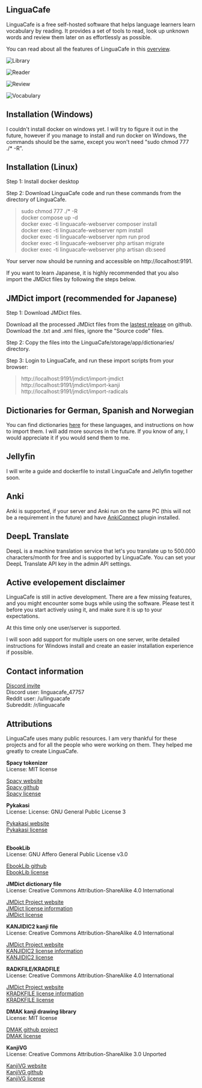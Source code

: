 ## LinguaCafe
LinguaCafe is a free self-hosted software that helps language learners learn vocabulary by reading. It provides a set of tools to read, look up unknown words and review them later on as effortlessly as possible.

You can read about all the features of LinguaCafe in this [overview](https://simjanos-dev.github.io/LinguaCafeHome/).  


![Library](/GithubImages/LibraryCover.jpg)  

![Reader](/GithubImages/TextReader.jpg)  

![Review](/GithubImages/ReviewBackCard.jpg)  

![Vocabulary](/GithubImages/VocabularySearch.jpg)  

## Installation (Windows)
I couldn't install docker on windows yet. I will try to figure it out in the future, however if you manage to install and run docker on Windows, the commands should be the same, except you won't need "sudo chmod 777 ./* -R".

## Installation (Linux)
Step 1: Install docker desktop

Step 2: Download LinguaCafe code and run these commands from the directory of LinguaCafe.
> sudo chmod 777 ./* -R  
> docker compose up -d  
> docker exec -ti linguacafe-webserver composer install  
> docker exec -ti linguacafe-webserver npm install  
> docker exec -ti linguacafe-webserver npm run prod  
> docker exec -ti linguacafe-webserver php artisan migrate  
> docker exec -ti linguacafe-webserver php artisan db:seed

Your server now should be running and accessible on http://localhost:9191.  

If you want to learn Japanese, it is highly recommended that you also import the JMDict files by following the steps below.

## JMDict import (recommended for Japanese)
Step 1: Download JMDict files.  

Download all the processed JMDict files from the [lastest release](https://github.com/simjanos-dev/LangApp/releases) on github. Download the .txt and .xml  files, ignore the "Source code" files.

Step 2: Copy the files into the LinguaCafe/storage/app/dictionaries/ directory.  

Step 3: Login to LinguaCafe, and run these import scripts from your browser:

> http://localhost:9191/jmdict/import-jmdict  
> http://localhost:9191/jmdict/import-kanji  
> http://localhost:9191/jmdict/import-radicals

## Dictionaries for German, Spanish and Norwegian
You can find dictionaries [here](https://github.com/simjanos-dev/Dictionaries) for these languages, and instructions on how to import them.
I will add more sources in the future. If you know of any, I would appreciate it if you would send them to me.

## Jellyfin
I will write a guide and dockerfile to install LinguaCafe and Jellyfin together soon.

## Anki
Anki is supported, if your server and Anki run on the same PC (this will not be a requirement in the future) and have [AnkiConnect](https://ankiweb.net/shared/info/2055492159) plugin installed. 

## DeepL Translate
DeepL is a machine translation service that let's you translate up to 500.000 characters/month for free and is supported by LinguaCafe. You can set your DeepL Translate API key in the admin API settings. 

## Active evelopement disclaimer
LinguaCafe is still in active development. There are a few missing features, and you might encounter some bugs while using the software. Please test it before you start actively using it, and make sure it is up to your expectations.  

At this time only one user/server is supported.  

I will soon add support for multiple users on one server, write detailed instructions for Windows install and create an easier installation experience if possible.

## Contact information
[Discord invite](https://discord.gg/SuJqqA5d)  
Discord user: linguacafe_47757  
Reddit user: /u/linguacafe  
Subreddit: /r/linguacafe

## Attributions
LinguaCafe uses many public resources. I am very thankful for these projects and for all the people who were working on them. They helped me greatly to create LinguaCafe.


**Spacy tokenizer**  
License: MIT license

[Spacy website](https://spacy.io/)  
[Spacy github](https://github.com/explosion/spaCy/)  
[Spacy license](https://github.com/explosion/spaCy/blob/master/LICENSE)
&nbsp;

**Pykakasi**  
License: License: GNU General Public License 3

[Pykakasi website](https://codeberg.org/miurahr/pykakasi)  
[Pykakasi license](https://www.gnu.org/licenses/gpl-3.0.html)  
&nbsp;

**EbookLib**  
License: GNU Affero General Public License v3.0

[EbookLib github](https://github.com/aerkalov/ebooklib)  
[EbookLib license](https://github.com/aerkalov/ebooklib/blob/master/LICENSE.txt)
&nbsp;

**JMDict dictionary file**  
License: Creative Commons Attribution-ShareAlike 4.0 International

[JMDict Project website](https://www.edrdg.org/jmdict/j_jmdict.html)  
[JMDict license information](https://www.edrdg.org/edrdg/licence.html)  
[JMDict license](https://creativecommons.org/licenses/by-sa/4.0/)
&nbsp;

**KANJIDIC2 kanji file**  
License: Creative Commons Attribution-ShareAlike 4.0 International

[JMDict Project website](https://www.edrdg.org/jmdict/j_jmdict.html)  
[KANJIDIC2 license information](https://www.edrdg.org/edrdg/licence.html)  
[KANJIDIC2 license](https://creativecommons.org/licenses/by-sa/4.0/)
&nbsp;

**RADKFILE/KRADFILE**  
License: Creative Commons Attribution-ShareAlike 4.0 International

[JMDict Project website](https://www.edrdg.org/jmdict/j_jmdict.html)  
[KRADKFILE license information](https://www.edrdg.org/edrdg/licence.html)  
[KRADKFILE license](https://creativecommons.org/licenses/by-sa/4.0/)
&nbsp;

**DMAK kanji drawing library**  
License: MIT license

[DMAK github project](https://github.com/mbilbille/dmak/)  
[DMAK license](https://github.com/mbilbille/dmak/blob/master/LICENSE)
&nbsp;

**KanjiVG**  
License: Creative Commons Attribution-ShareAlike 3.0 Unported

[KanjiVG website](https://kanjivg.tagaini.net/)  
[KanjiVG github](https://github.com/KanjiVG/kanjivg)  
[KanjiVG license](https://creativecommons.org/licenses/by-sa/3.0/)
